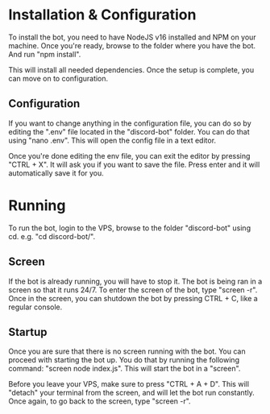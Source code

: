 # Installation & Configuration

To install the bot, you need to have NodeJS v16 installed and NPM on your machine.
Once you're ready, browse to the folder where you have the bot. And run "npm install".

This will install all needed dependencies. Once the setup is complete, you can move on to configuration.

## Configuration

If you want to change anything in the configuration file, you can do so by editing the ".env" file located in the "discord-bot" folder. You can do that using "nano .env". This will open the config file in a text editor.

Once you're done editing the env file, you can exit the editor by pressing "CTRL + X". It will ask you if you want to save the file. Press enter and it will automatically save it for you.


# Running
To run the bot, login to the VPS, browse to the folder "discord-bot" using cd. e.g. "cd discord-bot/".

## Screen

If the bot is already running, you will have to stop it. The bot is being ran in a screen so that it runs 24/7.
To enter the screen of the bot, type "screen -r". Once in the screen, you can shutdown the bot by pressing CTRL + C, like a regular console.

## Startup

Once you are sure that there is no screen running with the bot. You can proceed with starting the bot up.
You do that by running the following command: "screen node index.js". This will start the bot in a "screen".

Before you leave your VPS, make sure to press "CTRL + A + D". This will "detach" your terminal from the screen, and will let the bot run constantly. Once again, to go back to the screen, type "screen -r".
